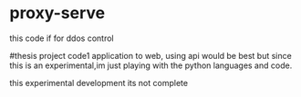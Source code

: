 # proxy-serve
this code if for ddos control 

#thesis project code1
application to web, using api would be best but since this is an experimental,im just playing with the python languages and code.

this experimental development its not complete

